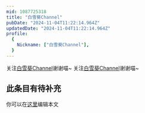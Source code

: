 ```yaml
---
mid: 1087725318
title: "白雪葵Channel"
pubDate: "2024-11-04T11:22:14.964Z"
updatedDate: "2024-11-04T11:22:14.964Z"
profile:
  {
    Nickname: ["白雪葵Channel"],
  }
---
```


关注[白雪葵Channel](https://space.bilibili.com/1087725318)谢谢喵~ 关注[白雪葵Channel](https://space.bilibili.com/1087725318)谢谢喵~

## 此条目有待补充
你可以在[这里](https://github.com/Yuhanawa/VTuber.ICU-Content/edit/master/v/白雪葵Channel/index.md)编辑本文
